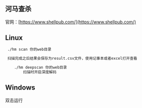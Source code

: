 ## 河马查杀

官网：[https://www.shellpub.com/](https://www.shellpub.com/)

## Linux

```sh
 ./hm scan 你的web目录

 扫描完成之后结果会保存为result.csv文件，使用记事本或者excel打开查看
    
    ./hm deepscan 你的web目录 
        扫描时开启深度解码 
```

## Windows

双击运行

